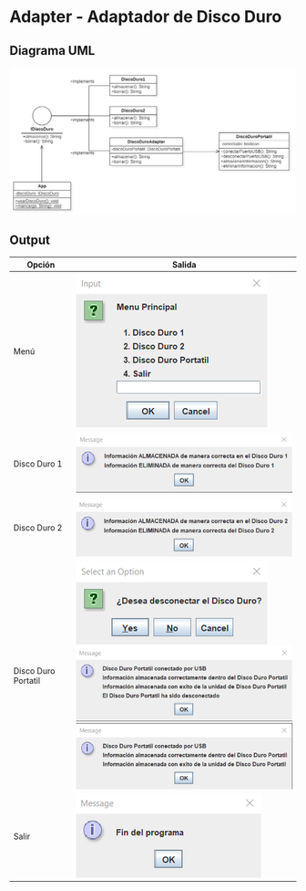 # Adapter - Adaptador de Disco Duro

## Diagrama UML

![uml](../../../../Z-IMG/adapter-20.png)

## Output

|Opción|Salida|
|--|--|
|Menú|![out](../../../../Z-IMG/adapter-13.png)|
|Disco Duro 1|![out](../../../../Z-IMG/adapter-14.png)|
|Disco Duro 2|![out](../../../../Z-IMG/adapter-15.png)|
|Disco Duro Portatil|![out](../../../../Z-IMG/adapter-16.png) <br />![out](../../../../Z-IMG/adapter-17.png) <br />![out](../../../../Z-IMG/adapter-18.png)|
|Salir|![out](../../../../Z-IMG/adapter-19.png)|
